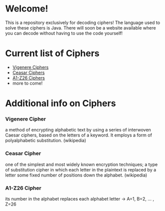 # Welcome!
This is a repository exclusively for decoding ciphers! The language used to solve these ciphers is Java. There will soon be a website available where you can decode without having to use the code yourself!

<h1>Current list of Ciphers</h1>
<ul>
  <li><a href="#vigenere">Vigenere Ciphers</a></li>
  <li><a href="#ceasar">Ceasar Ciphers</a></li>
  <li><a href="a1-z26">A1-Z26 Ciphers</a></li>
  <li>more to come!</li>
</ul>

<h1>Additional info on Ciphers</h1>
<h3 id="vigenere">Vigenere Cipher</h3>
  a method of encrypting alphabetic text by using a series of interwoven Caesar ciphers, based on the letters of a keyword. It employs a form of polyalphabetic substitution. (wikipedia)
<h3 id="ceasar">Ceasar Cipher</h3>
  one of the simplest and most widely known encryption techniques; a type of substitution cipher in which each letter in the plaintext is replaced by a letter some fixed number of positions down the alphabet. (wikipedia)
<h3 id="a1-z26">A1-Z26 Cipher</h3>
  its number in the alphabet replaces each alphabet letter -> A=1, B=2, ... , Z=26
